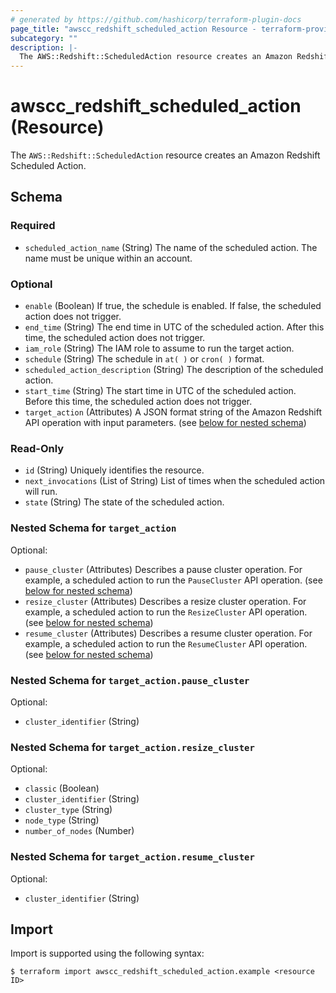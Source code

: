 ```yaml
---
# generated by https://github.com/hashicorp/terraform-plugin-docs
page_title: "awscc_redshift_scheduled_action Resource - terraform-provider-awscc"
subcategory: ""
description: |-
  The AWS::Redshift::ScheduledAction resource creates an Amazon Redshift Scheduled Action.
---
```


# awscc_redshift_scheduled_action (Resource)

The `AWS::Redshift::ScheduledAction` resource creates an Amazon Redshift Scheduled Action.



<!-- schema generated by tfplugindocs -->
## Schema

### Required

- `scheduled_action_name` (String) The name of the scheduled action. The name must be unique within an account.

### Optional

- `enable` (Boolean) If true, the schedule is enabled. If false, the scheduled action does not trigger.
- `end_time` (String) The end time in UTC of the scheduled action. After this time, the scheduled action does not trigger.
- `iam_role` (String) The IAM role to assume to run the target action.
- `schedule` (String) The schedule in `at( )` or `cron( )` format.
- `scheduled_action_description` (String) The description of the scheduled action.
- `start_time` (String) The start time in UTC of the scheduled action. Before this time, the scheduled action does not trigger.
- `target_action` (Attributes) A JSON format string of the Amazon Redshift API operation with input parameters. (see [below for nested schema](#nestedatt--target_action))

### Read-Only

- `id` (String) Uniquely identifies the resource.
- `next_invocations` (List of String) List of times when the scheduled action will run.
- `state` (String) The state of the scheduled action.

<a id="nestedatt--target_action"></a>
### Nested Schema for `target_action`

Optional:

- `pause_cluster` (Attributes) Describes a pause cluster operation. For example, a scheduled action to run the `PauseCluster` API operation. (see [below for nested schema](#nestedatt--target_action--pause_cluster))
- `resize_cluster` (Attributes) Describes a resize cluster operation. For example, a scheduled action to run the `ResizeCluster` API operation. (see [below for nested schema](#nestedatt--target_action--resize_cluster))
- `resume_cluster` (Attributes) Describes a resume cluster operation. For example, a scheduled action to run the `ResumeCluster` API operation. (see [below for nested schema](#nestedatt--target_action--resume_cluster))

<a id="nestedatt--target_action--pause_cluster"></a>
### Nested Schema for `target_action.pause_cluster`

Optional:

- `cluster_identifier` (String)


<a id="nestedatt--target_action--resize_cluster"></a>
### Nested Schema for `target_action.resize_cluster`

Optional:

- `classic` (Boolean)
- `cluster_identifier` (String)
- `cluster_type` (String)
- `node_type` (String)
- `number_of_nodes` (Number)


<a id="nestedatt--target_action--resume_cluster"></a>
### Nested Schema for `target_action.resume_cluster`

Optional:

- `cluster_identifier` (String)

## Import

Import is supported using the following syntax:

```shell
$ terraform import awscc_redshift_scheduled_action.example <resource ID>
```
